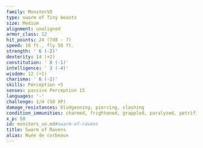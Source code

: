 ```yaml
---
family: MonsterVO
type: swarm of Tiny beasts
size: Medium
alignment: unaligned
armor_class: 12
hit_points: 24 (7d8 - 7)
speed: 10 ft., fly 50 ft.
strength: ' 6 (-2)'
dexterity: 14 (+2)
constitution: ' 8 (-1)'
intelligence: ' 3 (-4)'
wisdom: 12 (+1)
charisma: ' 6 (-2)'
skills: Perception +5
senses: passive Perception 15
languages: '-'
challenge: 1/4 (50 XP)
damage_resistances: bludgeoning, piercing, slashing
condition_immunities: charmed, frightened, grappled, paralyzed, petrified, prone, restrained, stunned
x_p: 50
id: monsters_vo.md#swarm-of-ravens
title: Swarm of Ravens
alias: Nuée de corbeaux
---
```


